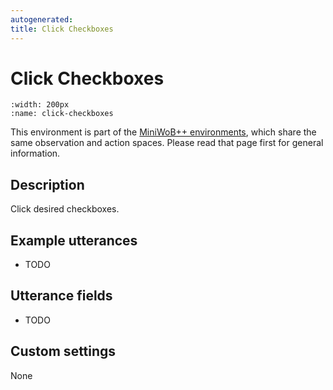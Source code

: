 ```yaml
---
autogenerated:
title: Click Checkboxes
---
```


# Click Checkboxes

```{figure} ../../_static/videos/miniwob/click-checkboxes.gif 
:width: 200px
:name: click-checkboxes
```

This environment is part of the <a href='..'>MiniWoB++ environments</a>, which share the same observation and action spaces. Please read that page first for general information.

## Description

Click desired checkboxes.

## Example utterances

* TODO

## Utterance fields

* TODO

## Custom settings

None
